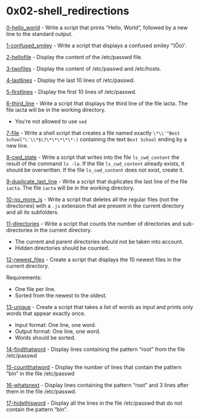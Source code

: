 # 0x02-shell_redirections

[0-hello_world](./0-hello_world) - Write a script that prints “Hello, World”, followed by a new line to the standard output.

[1-confused_smiley](./1-confused_smiley) - Write a script that displays a confused smiley "(Ôo)'.

[2-hellofile](./2-hellofile) - Display the content of the /etc/passwd file.

[3-twofiles](./3-twofiles) - Display the content of /etc/passwd and /etc/hosts.

[4-lastlines](./4-lastlines) - Display the last 10 lines of /etc/passwd.

[5-firstlines](./5-firstlines) - Display the first 10 lines of /etc/passwd.

[6-third_line](./6-third_line) - Write a script that displays the third line of the file iacta. The file iacta will be in the working directory.

- You’re not allowed to use `sed`

[7-file](./7-file) - Write a shell script that creates a file named exactly `\*\\'"Best School"\'\\*$\?\*\*\*\*\*:)` containing the text `Best School` ending by a new line.

[8-cwd_state](./8-cwd_state) - Write a script that writes into the file `ls_cwd_content` the result of the command `ls -la`. If the file `ls_cwd_content` already exists, it should be overwritten. If the file `ls_cwd_content` does not exist, create it.

[9-duplicate_last_line](./9-duplicate_last_line) - Write a script that duplicates the last line of the file `iacta`. The file `iacta` will be in the working directory.

[10-no_more_js](./10-no_more_js) - Write a script that deletes all the regular files (not the directories) with a `.js` extension that are present in the current directory and all its subfolders.

[11-directories](./11-directories) - Write a script that counts the number of directories and sub-directories in the current directory.

- The current and parent directories should not be taken into account.
- Hidden directories should be counted.

[12-newest_files](./12-newest_files) - Create a script that displays the 10 newest files in the current directory.

Requirements:
- One file per line.
- Sorted from the newest to the oldest.

[13-unique](./13-unique) - Create a script that takes a list of words as input and prints only words that appear exactly once.
- Input format: One line, one word.
- Output format: One line, one word.
- Words should be sorted.

[14-findthatword](./14-findthatword) - Display lines containing the pattern “root” from the file /etc/passwd

[15-countthatword](./15-countthatword) - Display the number of lines that contain the pattern “bin” in the file /etc/passwd

[16-whatsnext](./16-whatsnext) - Display lines containing the pattern “root” and 3 lines after them in the file /etc/passwd.

[17-hidethisword](./17-hidethisword) - Display all the lines in the file /etc/passwd that do not contain the pattern “bin”.


